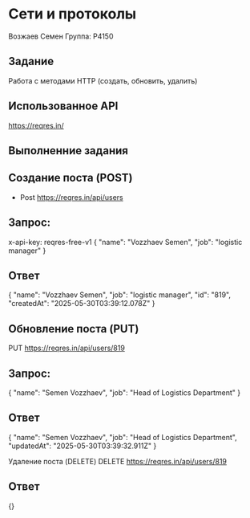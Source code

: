 # Сети и протоколы
Возжаев Семен 
Группа: Р4150  

## Задание 
Работа с методами HTTP (создать, обновить, удалить)

## Использованное API
https://reqres.in/

## Выполненние задания
## Создание поста (POST)
- Post https://reqres.in/api/users
## Запрос:
x-api-key: reqres-free-v1
{
    "name": "Vozzhaev Semen",
    "job": "logistic manager"
}


## Ответ
{
    "name": "Vozzhaev Semen",
    "job": "logistic manager",
    "id": "819",
    "createdAt": "2025-05-30T03:39:12.078Z"
}
## Обновление поста (PUT)
PUT https://reqres.in/api/users/819
## Запрос:
{
    "name": "Semen Vozzhaev",
    "job": "Head of Logistics Department"
}
## Ответ

{
    "name": "Semen Vozzhaev",
    "job": "Head of Logistics Department",
    "updatedAt": "2025-05-30T03:39:32.911Z"
}

Удаление поста (DELETE)
DELETE https://reqres.in/api/users/819
## Ответ
{}

